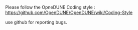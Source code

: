 Please follow the OpneDUNE Coding style : https://github.com/OpenDUNE/OpenDUNE/wiki/Coding-Style

use github for reporting bugs.
